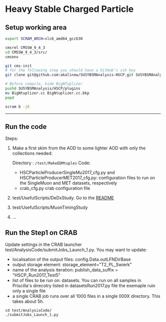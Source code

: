 # Heavy Stable Charged Particle

## Setup working area

```bash
export SCRAM_ARCH=slc6_amd64_gcc630

cmsrel CMSSW_9_4_3
cd CMSSW_9_4_3/src/
cmsenv

git cms-init
# for the following step you should have a GitHub's ssh key
git clone git@github.com:akalinow/SUSYBSMAnalysis-HSCP.git SUSYBSMAnalysis/HSCP -b Run2_2017

# Before compile, hide BigNTuplizer 
pushd SUSYBSMAnalysis/HSCP/plugins
mv BigNtuplizer.cc BigNtuplizer.cc.bkp
popd

scram b -j8
```

-------------------------------

## Run the code

Steps:

1. Make a first skim from the AOD to some lighter AOD with only the collections needed:

	Directory : `/test/MakeEDMtuples`
	Code: 
	- HSCParticleProducerSingleMu2017_cfg.py and HSCParticleProducerMET2017_cfg.py:  configuration files to run on the SingleMuon and MET datasets, respectively
	- crab_cfg.py crab configuration file

2. test/UsefulScripts/DeDxStudy. Go to the [README](./test/UsefulScripts/DeDxStudy/README.md)

3. test/UsefulScripts/MuonTimingStudy

4. ...

## Run the Step1 on CRAB
Update settings in the CRAB launcher test/AnalysisCode/submitJobs_Launch_1.py. You may want to update:
* localisation of the output files: config.Data.outLFNDirBase
* output storage element: storage_element="T2_PL_Swierk"
* name of the analysis iteration: publish_data_suffix = "HSCP_Run2017_Test5"
* list of files to be run on: datasets. You can run on all samples in Priscilla's direcotry
  listed in datasetsRun2017.py file the exemaple ruin only a single file 
* a single CRAB job runs over all 1000 files in a single 000X directory. This takes about 5h.

```
cd test/AnalysisCode/
./submitJobs_Launch_1.py
```




